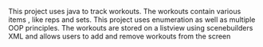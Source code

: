 This project uses java to track workouts. The workouts contain various items , like reps and sets. This project uses enumeration as well as multiple OOP principles. The workouts are stored on a listview using scenebuilders XML and allows users to add and remove workouts from the screen
